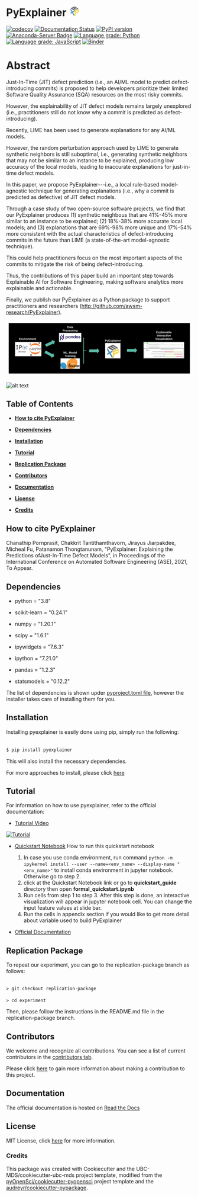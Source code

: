 # PyExplainer ![logo](img/logo_30x30.png)

[![codecov](https://codecov.io/gh/awsm-research/pyExplainer/branch/master/graph/badge.svg?token=3HQBAEXK21)](https://codecov.io/gh/awsm-research/pyExplainer)
[![Documentation Status](https://readthedocs.org/projects/pyexplainer/badge/?version=latest)](https://pyexplainer.readthedocs.io/en/latest/?badge=latest)
[![PyPI version](https://badge.fury.io/py/pyexplainer.svg)](https://badge.fury.io/py/pyexplainer)
[![Anaconda-Server Badge](https://anaconda.org/conda-forge/pyexplainer/badges/version.svg)](https://anaconda.org/conda-forge/pyexplainer)
[![Language grade: Python](https://img.shields.io/lgtm/grade/python/g/awsm-research/pyExplainer.svg?logo=lgtm&logoWidth=18)](https://lgtm.com/projects/g/awsm-research/pyExplainer/context:python)
[![Language grade: JavaScript](https://img.shields.io/lgtm/grade/javascript/g/awsm-research/pyExplainer.svg?logo=lgtm&logoWidth=18)](https://lgtm.com/projects/g/awsm-research/pyExplainer/context:javascript)
[![Binder](https://mybinder.org/badge_logo.svg)](https://mybinder.org/v2/gh/MichaelFu1998-create/pyexplainer_notebook.git/HEAD)

  

# Abstract

  

Just-In-Time (JIT) defect prediction (i.e., an AI/ML model to predict defect-introducing commits) is proposed to help developers prioritize their limited Software Quality Assurance (SQA) resources on the most risky commits.

However, the explainability of JIT defect models remains largely unexplored (i.e., practitioners still do not know why a commit is predicted as defect-introducing).

Recently, LIME has been used to generate explanations for any AI/ML models.

However, the random perturbation approach used by LIME to generate synthetic neighbors is still suboptimal, i.e., generating synthetic neighbors that may not be similar to an instance to be explained, producing low accuracy of the local models, leading to inaccurate explanations for just-in-time defect models.

In this paper, we propose PyExplainer---i.e., a local rule-based model-agnostic technique for generating explanations (i.e., why a commit is predicted as defective) of JIT defect models.

Through a case study of two open-source software projects, we find that our PyExplainer produces (1) synthetic neighbous that are 41%-45% more similar to an instance to be explained; (2) 18%-38% more accurate local models; and (3) explanations that are 69\%-98\% more unique and 17%-54% more consistent with the actual characteristics of defect-introducing commits in the future than LIME (a state-of-the-art model-agnostic technique).

This could help practitioners focus on the most important aspects of the commits to mitigate the risk of being defect-introducing.

Thus, the contributions of this paper build an important step towards Explainable AI for Software Engineering, making software analytics more explainable and actionable.

Finally, we publish our PyExplainer as a Python package to support practitioners and researchers (http://github.com/awsm-research/PyExplainer).

  

![pipeline](img/pipeline.png)

![alt text](img/pyexplainer_snap_demo.gif)

  

## Table of Contents

  

* **[How to cite PyExplainer](#how-to-cite-pyexplainer)**

* **[Dependencies](#dependencies)**

* **[Installation](#installation)**

* **[Tutorial](#tutorial)**

* **[Replication Package](#replication-package)**

* **[Contributors](#contributors)**

* **[Documentation](#documentation)**

* **[License](#license)**

* **[Credits](#credits)**

  

## How to cite PyExplainer

  

Chanathip Pornprasit, Chakkrit Tantithamthavorn, Jirayus Jiarpakdee, Micheal Fu, Patanamon Thongtanunam, "PyExplainer: Explaining the Predictions ofJust-In-Time Defect Models", in Proceedings of the International Conference on Automated Software Engineering (ASE), 2021, To Appear.

  

## Dependencies

  

- python = "3.8"

- scikit-learn = "0.24.1"

- numpy = "1.20.1"

- scipy = "1.6.1"

- ipywidgets = "7.6.3"

- ipython = "7.21.0"

- pandas = "1.2.3"

- statsmodels = "0.12.2"

  

The list of dependencies is shown upder [pyproject.toml file](https://github.com/awsm-research/pyExplainer/blob/master/pyproject.toml), however the installer takes care of installing them for you.

  

## Installation

  

Installing pyexplainer is easily done using pip, simply run the following:

  

```bash

$ pip install pyexplainer

```

This will also install the necessary dependencies.

  

For more approaches to install, please click [here](https://pyexplainer.readthedocs.io/en/latest/installation.html)

  
  

## Tutorial

  

For information on how to use pyexplainer, refer to the official documentation:

- [Tutorial Video](https://www.youtube.com/watch?v=p6uff4iYtHo)

  

[![Tutorial](https://img.youtube.com/vi/p6uff4iYtHo/hqdefault.jpg)](https://www.youtube.com/watch?v=p6uff4iYtHo "Tutorial")

- [Quickstart Notebook](https://github.com/awsm-research/pyExplainer/blob/master/quickstart_guide/formal_quickstart.ipynb)
How to run this quickstart notebook
	1. In case you use conda environment, run command `python -m ipykernel install --user --name=<env_name> --display-name "<env_name>"` to install conda environment in jupyter notebook. Otherwise go to step 2.
	2. click at the Quickstart Notebook link or go to **quickstart_guide** directory then open **formal_quickstart.ipynb**
	3. Run cells from step 1 to step 3. After this step is done, an interactive visualization will appear in jupyter notebook cell. You can change the input feature values at slide bar.
	4. Run the cells in appendix section if you would like to get more detail about variable used to build PyExplainer

- [Official Documentation](https://pyexplainer.readthedocs.io/en/latest/)

  
  

## Replication Package

  

To repeat our experiment, you can go to the replication-package branch as follows:

```

> git checkout replication-package

> cd experiment

```

  

Then, please follow the instructions in the README.md file in the replication-package branch.

  
  

## Contributors

  

We welcome and recognize all contributions. You can see a list of current contributors in the [contributors tab](https://github.com/awsm-research/pyExplainer/graphs/contributors).

  

Please click [here](https://pyexplainer.readthedocs.io/en/latest/contributing.html) to gain more information about making a contribution to this project.

  

## Documentation

  

The official documentation is hosted on [Read the Docs](https://pyexplainer.readthedocs.io/en/latest/)

  

## License

  

MIT License, click [here](https://github.com/awsm-research/pyExplainer/blob/master/LICENSE) for more information.

  

### Credits

  

This package was created with Cookiecutter and the UBC-MDS/cookiecutter-ubc-mds project template, modified from the [pyOpenSci/cookiecutter-pyopensci](https://github.com/pyOpenSci/cookiecutter-pyopensci) project template and the [audreyr/cookiecutter-pypackage](https://github.com/audreyr/cookiecutter-pypackage).
